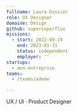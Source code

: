 ```yaml
---
fullname: Laura Dussier
role: UX Designer
domaine: Design
github: supersuperflux
missions:
  - start: 2022-09-19
    end: 2023-01-31
    status: independent
    employer: ''
startups:
  - mon-entreprise
teams:
  - /teams/ademe

---
```

UX / UI · Product Designer

